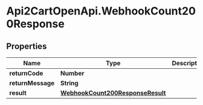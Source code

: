 # Api2CartOpenApi.WebhookCount200Response

## Properties

Name | Type | Description | Notes
------------ | ------------- | ------------- | -------------
**returnCode** | **Number** |  | [optional] 
**returnMessage** | **String** |  | [optional] 
**result** | [**WebhookCount200ResponseResult**](WebhookCount200ResponseResult.md) |  | [optional] 


